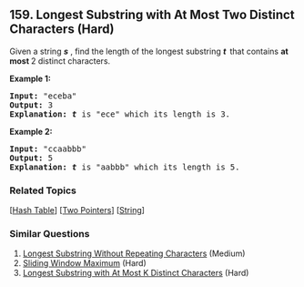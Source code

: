 <!--|This file generated by command(leetcode description); DO NOT EDIT.    |-->
<!--+----------------------------------------------------------------------+-->
<!--|@author    Openset <openset.wang@gmail.com>                           |-->
<!--|@link      https://github.com/openset                                 |-->
<!--|@home      https://github.com/openset/leetcode                        |-->
<!--+----------------------------------------------------------------------+-->

## 159. Longest Substring with At Most Two Distinct Characters (Hard)

<p>Given a string <strong><em>s</em></strong> , find the length of the longest substring&nbsp;<strong><em>t&nbsp;&nbsp;</em></strong>that contains <strong>at most </strong>2 distinct characters.</p>

<p><strong>Example 1:</strong></p>

<pre><strong>Input:</strong> &quot;eceba&quot;
<strong>Output: </strong>3
<strong>Explanation: <em>t</em></strong><em> </em>is &quot;ece&quot; which its length is 3.
</pre>

<p><strong>Example 2:</strong></p>

<pre><strong>Input:</strong> &quot;ccaabbb&quot;
<strong>Output: </strong>5
<strong>Explanation: <em>t</em></strong><em> </em>is &quot;aabbb&quot; which its length is 5.
</pre>

### Related Topics
  [[Hash Table](https://github.com/openset/leetcode/tree/master/tag/hash-table/README.md)]
  [[Two Pointers](https://github.com/openset/leetcode/tree/master/tag/two-pointers/README.md)]
  [[String](https://github.com/openset/leetcode/tree/master/tag/string/README.md)]

### Similar Questions
  1. [Longest Substring Without Repeating Characters](https://github.com/openset/leetcode/tree/master/problems/longest-substring-without-repeating-characters) (Medium)
  1. [Sliding Window Maximum](https://github.com/openset/leetcode/tree/master/problems/sliding-window-maximum) (Hard)
  1. [Longest Substring with At Most K Distinct Characters](https://github.com/openset/leetcode/tree/master/problems/longest-substring-with-at-most-k-distinct-characters) (Hard)
